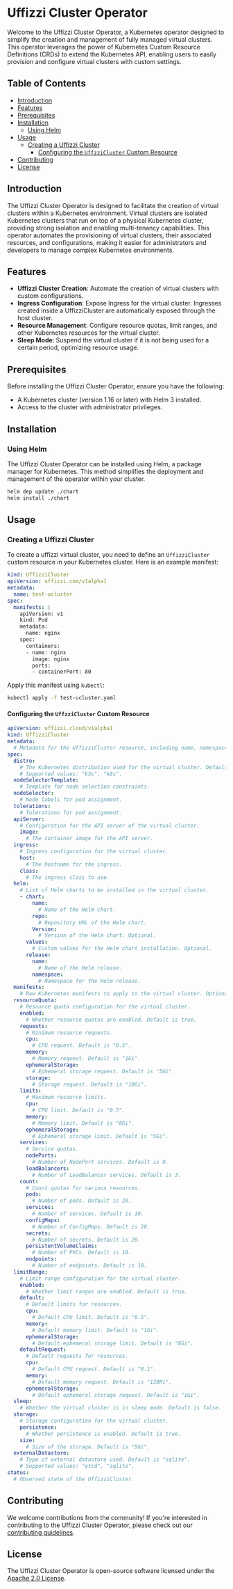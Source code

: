 # Uffizzi Cluster Operator

Welcome to the Uffizzi Cluster Operator, a Kubernetes operator designed to simplify the creation and management of fully managed virtual clusters. This operator leverages the power of Kubernetes Custom Resource Definitions (CRDs) to extend the Kubernetes API, enabling users to easily provision and configure virtual clusters with custom settings.

## Table of Contents

- [Introduction](#introduction)
- [Features](#features)
- [Prerequisites](#prerequisites)
- [Installation](#installation)
    - [Using Helm](#using-helm)
- [Usage](#usage)
    - [Creating a Uffizzi Cluster](#creating-a-uffizzi-cluster)
      - [Configuring the `UffzziCluster` Custom Resource](#configuring-the-uffzzi-cluster-custom-resource)
- [Contributing](#contributing)
- [License](#license)

## Introduction

The Uffizzi Cluster Operator is designed to facilitate the creation of virtual clusters within a Kubernetes environment. Virtual clusters are isolated Kubernetes clusters that run on top of a physical Kubernetes cluster, providing strong isolation and enabling multi-tenancy capabilities. This operator automates the provisioning of virtual clusters, their associated resources, and configurations, making it easier for administrators and developers to manage complex Kubernetes environments.

## Features

- **Uffizzi Cluster Creation**: Automate the creation of virtual clusters with custom configurations.
- **Ingress Configuration**: Expose Ingress for the virtual cluster. Ingresses created inside a UffizziCluster are automatically exposed through the host cluster. 
- **Resource Management**: Configure resource quotas, limit ranges, and other Kubernetes resources for the virtual cluster.
- **Sleep Mode**: Suspend the virtual cluster if it is not being used for a certain period, optimizing resource usage.

## Prerequisites

Before installing the Uffizzi Cluster Operator, ensure you have the following:

- A Kubernetes cluster (version 1.16 or later) with Helm 3 installed.
- Access to the cluster with administrator privileges.

## Installation

### Using Helm

The Uffizzi Cluster Operator can be installed using Helm, a package manager for Kubernetes. This method simplifies the deployment and management of the operator within your cluster.

```bash
helm dep update ./chart
helm install ./chart
```

## Usage

### Creating a Uffizzi Cluster

To create a uffizzi virtual cluster, you need to define an `UffizziCluster` custom resource in your Kubernetes cluster. Here is an example manifest:

```yaml
kind: UffizziCluster
apiVersion: uffizzi.com/v1alpha1
metadata:
  name: test-ucluster
spec:
  manifests: |
    apiVersion: v1
    kind: Pod
    metadata:
      name: nginx
    spec:
      containers:
      - name: nginx
        image: nginx
        ports:
        - containerPort: 80

```

Apply this manifest using `kubectl`:

```bash
kubectl apply -f test-ucluster.yaml
```

#### Configuring the `UffzziCluster` Custom Resource

```yaml
apiVersion: uffizzi.cloud/v1alpha1
kind: UffizziCluster
metadata:
  # Metadata for the UffizziCluster resource, including name, namespace, labels, and annotations.
spec:
  distro: 
    # The Kubernetes distribution used for the virtual cluster. Default is "k3s".
    # Supported values: "k3s", "k8s".
  nodeSelectorTemplate: 
    # Template for node selection constraints.
  nodeSelector: 
    # Node labels for pod assignment.
  tolerations: 
    # Tolerations for pod assignment.
  apiServer: 
    # Configuration for the API server of the virtual cluster.
    image: 
      # The container image for the API server.
  ingress: 
    # Ingress configuration for the virtual cluster.
    host: 
      # The hostname for the ingress.
    class: 
      # The ingress class to use.
  helm: 
    # List of Helm charts to be installed in the virtual cluster.
    - chart: 
        name: 
          # Name of the Helm chart.
        repo: 
          # Repository URL of the Helm chart.
        Version: 
          # Version of the Helm chart. Optional.
      values: 
        # Custom values for the Helm chart installation. Optional.
      release: 
        name: 
          # Name of the Helm release.
        namespace: 
          # Namespace for the Helm release.
  manifests: 
    # Raw Kubernetes manifests to apply to the virtual cluster. Optional.
  resourceQuota: 
    # Resource quota configuration for the virtual cluster.
    enabled: 
      # Whether resource quotas are enabled. Default is true.
    requests: 
      # Minimum resource requests.
      cpu: 
        # CPU request. Default is "0.5".
      memory: 
        # Memory request. Default is "1Gi".
      ephemeralStorage: 
        # Ephemeral storage request. Default is "5Gi".
      storage: 
        # Storage request. Default is "10Gi".
    limits: 
      # Maximum resource limits.
      cpu: 
        # CPU limit. Default is "0.5".
      memory: 
        # Memory limit. Default is "8Gi".
      ephemeralStorage: 
        # Ephemeral storage limit. Default is "5Gi".
    services: 
      # Service quotas.
      nodePorts: 
        # Number of NodePort services. Default is 0.
      loadBalancers: 
        # Number of LoadBalancer services. Default is 3.
    count: 
      # Count quotas for various resources.
      pods: 
        # Number of pods. Default is 20.
      services: 
        # Number of services. Default is 10.
      configMaps: 
        # Number of ConfigMaps. Default is 20.
      secrets: 
        # Number of secrets. Default is 20.
      persistentVolumeClaims: 
        # Number of PVCs. Default is 10.
      endpoints: 
        # Number of endpoints. Default is 10.
  limitRange: 
    # Limit range configuration for the virtual cluster.
    enabled: 
      # Whether limit ranges are enabled. Default is true.
    default: 
      # Default limits for resources.
      cpu: 
        # Default CPU limit. Default is "0.5".
      memory: 
        # Default memory limit. Default is "1Gi".
      ephemeralStorage: 
        # Default ephemeral storage limit. Default is "8Gi".
    defaultRequest: 
      # Default requests for resources.
      cpu: 
        # Default CPU request. Default is "0.1".
      memory: 
        # Default memory request. Default is "128Mi".
      ephemeralStorage: 
        # Default ephemeral storage request. Default is "1Gi".
  sleep: 
    # Whether the virtual cluster is in sleep mode. Default is false.
  storage: 
    # Storage configuration for the virtual cluster.
    persistence: 
      # Whether persistence is enabled. Default is true.
    size: 
      # Size of the storage. Default is "5Gi".
  externalDatastore: 
    # Type of external datastore used. Default is "sqlite".
    # Supported values: "etcd", "sqlite".
status:
  # Observed state of the UffizziCluster.
```

## Contributing

We welcome contributions from the community! If you're interested in contributing to the Uffizzi Cluster Operator, please check out our [contributing guidelines](CONTRIBUTING.md).

## License

The Uffizzi Cluster Operator is open-source software licensed under the [Apache 2.0 License](LICENSE).
